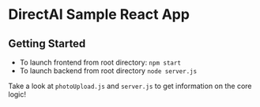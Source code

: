 # DirectAI Sample React App


## Getting Started
- To launch frontend from root directory: `npm start`
- To launch backend from root directory `node server.js`

Take a look at `photoUpload.js` and `server.js` to get information on the core logic!

